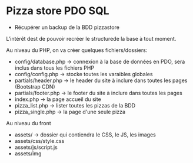 # Pizza store PDO SQL

- Récupérer un backup de la BDD pizzastore

L'intérêt dest de pouvoir recréer le structurede la base à tout moment.

Au niveau du PHP, on va créer quelques fichiers/dossiers:
- config/database.php -> connexion à la base de données en PDO, sera inclus dans tous les fichiers PHP
- config/config.php -> stocke toutes les varaibles globales
- partials/header.php -> le header du site à inclure dans toutes les pages (Bootstrap CDN)
- partials/footer.php -> le footer du site à inclure dans toutes les pages
- index.php -> la page accueil du site
- pizza_list.php -> lister toutes les pizzas de la BDD
- pizza_single.php -> la page d'une seule pizza


Au niveau du front
- assets/ -> dossier qui contiendra le CSS, le JS, les images
- assets/css/style.css
- assets/js/script.js
- assets/img
